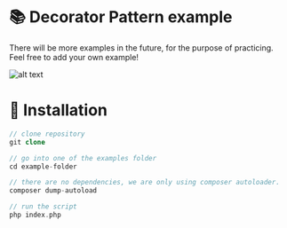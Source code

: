 # 📚 Decorator Pattern example

There will be more examples in the future, for the purpose of practicing. Feel free to add your own example!

![alt text](https://i.imgur.com/vVvMBDv.png)

# 🔧 Installation

```php
// clone repository
git clone

// go into one of the examples folder
cd example-folder

// there are no dependencies, we are only using composer autoloader.
composer dump-autoload

// run the script
php index.php
```
